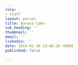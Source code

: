 ```yaml
---
role:
- staff
layout: person
title: Banana Cake
sub_heading: ''
thumbnail: ''
email: ''
linkedin: ''
date: 2019-01-30 23:46:10 +0000
published: false

---
```

